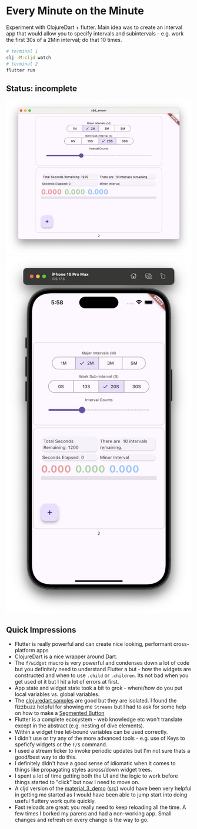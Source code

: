 # Every Minute on the Minute

Experiment with ClojureDart + flutter. Main idea was to create an interval app that would allow you to specify intervals and subintervals - e.g. work the first 30s of a 2Min interval; do that 10 times. 

```sh
# terminal 1
clj -M:cljd watch
# terminal 2
flutter run
```


## Status:  incomplete


![](images/desktop.png)
![](images/iphone.png)


## Quick Impressions

- Flutter is really powerful and can create nice looking, performant cross-platform apps
- ClojureDart is a nice wrapper around Dart.
- The `f/widget` macro is very powerful and condenses down a lot of code but you definitely need to understand Flutter a but - how the widgets are constructed and when to use `.child` or `.children`. Its not bad when you get used ot it but I hit a lot of errors at first.
- App state and widget state took a bit to grok - where/how do you put local variables vs. global variables.
- The [clojuredart samples](https://github.com/Tensegritics/ClojureDart/tree/main/samples) are good but they are isolated. I found the fizzbuzz helpful for showing me `Streams` but I had to ask for some help on how to make a [Segmented Button](https://m3.material.io/components/segmented-buttons/overview)
- Flutter is a complete ecosystem - web knowledge etc won't translate except in the abstract (e.g. nesting of dive elements).
- Within a widget tree let-bound variables can be used correctly.
- I didn't use or try any of the more advanced tools - e.g. use of Keys to speficfy widgets or the `f/$` command.
- I used a stream ticker to invoke periodic updates but I'm not sure thats a good/best way to do this.
- I definitely didn't have a good sense of idiomatic when it comes to things like propagating styles across/down widget trees.
- I spent a lot of time getting both the UI and the logic to work before things started to "click" but now I need to move on. 
- A cljd version of the [material_3_demo](https://flutter.github.io/samples/web/material_3_demo/) ([src](https://github.com/flutter/samples/tree/main/material_3_demo)) would have been very helpful in getting me started as I would have been able to jump start into doing useful fluttery work quite quickly.
- Fast reloads are great: you really need to keep reloading all the time. A few times I borked my parens and had a non-working app. Small changes and refresh on every change is the way to go.


